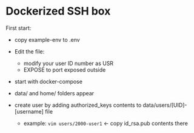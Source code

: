 # Dockerized SSH box


First start:

- copy example-env to .env
- Edit the file:
  - modify your user ID number as USR
  - EXPOSE to port exposed outside

- start with docker-compose
- data/ and home/ folders appear
- create user by adding authorized_keys contents to data/users/[UID]-[username] file
  - example:  `vim users/2000-user1`  <- copy id_rsa.pub contents there

